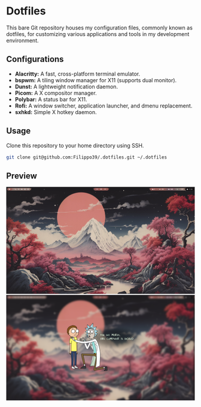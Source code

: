 # Dotfiles

This bare Git repository houses my configuration files, commonly known as dotfiles, for customizing various applications and tools in my development environment.

## Configurations

- **Alacritty:** A fast, cross-platform terminal emulator.
- **bspwm:** A tiling window manager for X11 (supports dual monitor).
- **Dunst:** A lightweight notification daemon.
- **Picom:** A X compositor manager.
- **Polybar:** A status bar for X11.
- **Rofi:** A window switcher, application launcher, and dmenu replacement.
- **sxhkd:** Simple X hotkey daemon.

## Usage

Clone this repository to your home directory using SSH.

```bash
git clone git@github.com:Filippo39/.dotfiles.git ~/.dotfiles
```

## Preview

![Wallpaper](Wallpapers/preview.png)
![Wallpaper](Wallpapers/lockPreview.png)

